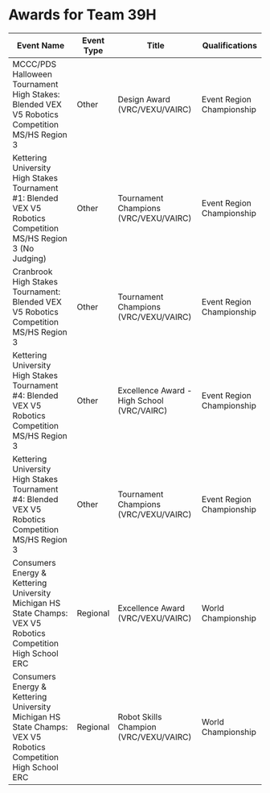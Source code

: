 # Awards for Team 39H

| Event Name | Event Type | Title | Qualifications |
|------------|------------|-------|----------------|
| MCCC/PDS Halloween Tournament High Stakes: Blended VEX V5 Robotics Competition MS/HS Region 3 | Other | Design Award (VRC/VEXU/VAIRC) | Event Region Championship |
| Kettering University High Stakes Tournament #1: Blended VEX V5 Robotics Competition MS/HS Region 3 (No Judging) | Other | Tournament Champions (VRC/VEXU/VAIRC) | Event Region Championship |
| Cranbrook High Stakes Tournament: Blended VEX V5 Robotics Competition MS/HS Region 3 | Other | Tournament Champions (VRC/VEXU/VAIRC) | Event Region Championship |
| Kettering University High Stakes Tournament #4: Blended VEX V5 Robotics Competition MS/HS Region 3 | Other | Excellence Award - High School (VRC/VAIRC) | Event Region Championship |
| Kettering University High Stakes Tournament #4: Blended VEX V5 Robotics Competition MS/HS Region 3 | Other | Tournament Champions (VRC/VEXU/VAIRC) | Event Region Championship |
| Consumers Energy & Kettering University Michigan HS State Champs: VEX V5 Robotics Competition High School ERC | Regional | Excellence Award (VRC/VEXU/VAIRC) | World Championship |
| Consumers Energy & Kettering University Michigan HS State Champs: VEX V5 Robotics Competition High School ERC | Regional | Robot Skills Champion (VRC/VEXU/VAIRC) | World Championship |
